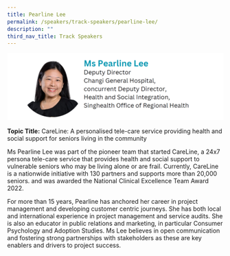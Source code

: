 ```yaml
---
title: Pearline Lee
permalink: /speakers/track-speakers/pearline-lee/
description: ""
third_nav_title: Track Speakers
---
```

<div style="display: flex; flex-wrap: wrap;">
  <div style="flex-basis: 100%; max-width: 100%;">
    <img alt="track speakers 1" src="/images/SpeakersPhoto/pearlinelee.png">
  </div>
	</div>
	
**Topic Title:** CareLine: A personalised tele-care service providing health and social support for seniors living in the community
	
Ms Pearline Lee was part of the pioneer team that started CareLine, a 24x7 persona tele-care service that provides health and social support to vulnerable seniors who may be living alone or are frail. Currently, CareLine is a nationwide initiative with 130 partners and supports more than 20,000 seniors. and was awarded the National Clinical Excellence Team Award 2022.
	
For more than 15 years, Pearline has anchored her career in project management and developing customer centric journeys. She has both local and international experience in project management and service audits. She is also an educator in public relations and marketing, in particular Consumer Psychology and Adoption Studies. Ms Lee believes in open communication and fostering strong partnerships with stakeholders as these are key enablers and drivers to project success.